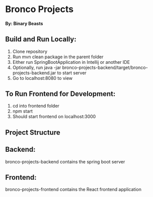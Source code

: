 # **Bronco Projects**
#### By: Binary Beasts

## **Build and Run Locally**:
1) Clone repository
2) Run mvn clean package in the parent folder
3) Either run SpringBootApplication in Intellij or another IDE
4) Optionally, run java -jar bronco-projects-backend/target/bronco-projects-backend.jar to start server
5) Go to localhost:8080 to view

## **To Run Frontend for Development**:
1) cd into frontend folder
2) npm start
3) Should start frontend on localhost:3000

## Project Structure

## Backend:
bronco-projects-backend contains the spring boot server

## Frontend:
bronco-projects-frontend contains the React frontend application


